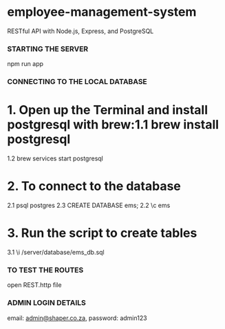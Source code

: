 # employee-management-system
RESTful API with Node.js, Express, and PostgreSQL

### STARTING THE SERVER
npm run app

### CONNECTING TO THE LOCAL DATABASE
# 1. Open up the Terminal and install postgresql with brew:1.1 brew install postgresql
1.2 brew services start postgresql
# 2. To connect to the database
2.1 psql postgres
2.3 CREATE DATABASE ems;
2.2 \c ems
# 3. Run the script to create tables
3.1 \i /server/database/ems_db.sql


### TO TEST THE ROUTES
open REST.http file


### ADMIN LOGIN DETAILS
email: admin@shaper.co.za,
password: admin123
